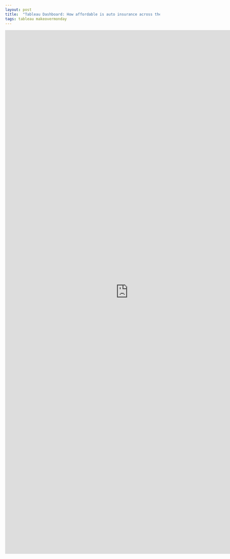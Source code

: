 ```yaml
---
layout: post
title:  "Tableau Dashboard: How affordable is auto insurance across the U.S.? "
tags: tableau makeovermonday
---
```




<iframe frameborder="0" src="https://public.tableau.com/views/HowaffordableisautoinsuranceacrossU_S/AutoInsuranceAffordability?:display_count=y&:origin=viz_share_link?:embed=yes&:display_count=yes&:showVizHome=no" width = "800px" height="1700px" scrolling='auto' allow></iframe>





